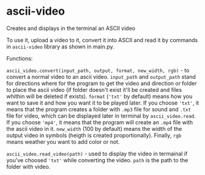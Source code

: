# ascii-video
Creates and displays in the terminal an ASCII video

To use it, upload a video to it, convert it into ASCII and read it by commands in ```ascii-video``` library as shown in main.py.

Functions:

```ascii_video.convert(input_path, output, format, new_width, rgb)``` - to convert a normal video to an ascii video. ```input_path``` and ```output_path``` stand for directions where for the program to get the video and direction or folder to place the ascii video (if folder doesn't exist it'll be created and files whithin will be deleted if exists). ```format``` (```'txt'``` by default) means how you want to save it and how you want it to be played later. If you choose ```'txt'```, it means that the program creates a folder with ```.mp3``` file for sound and ```.txt``` file for video, which can be displayed later in terminal by ```ascii_video.read```. If you choose ```'mp4'```, it means that the program will create an ```.mp4``` file with the ascii video in it. ```new_width``` (100 by default) means the width of the output video in symbols (heigth is created proportionally). Finally, ```rgb``` means weather you want to add color or not.

```ascii_video.read_video(path)``` - used to display the video in termainal if you've choosed ```'txt'``` while converting the video. ```path``` is the path to the folder with video.
